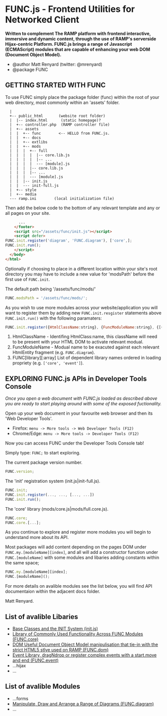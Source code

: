 FUNC.js - Frontend Utilities for Networked Client
==================================================

**Written to complement The RAMP platform with
frontend interactive, immersive and dynamic 
content, through the use of RAMP's serverside
Hijax-centric Platform. FUNC.js brings a range of
Javascript (ECMAScript) modules that are capable
of enhancing your web DOM (Document Object Model).**

 * @author Matt Renyard (twitter: @mrenyard)
 * @package FUNC

GETTING STARTED WITH FUNC
--------------------------------------------------

To use FUNC simply place the package folder (func)
within the root of your web directory, most commonly
within an 'assets' folder.
```
  |
  +-- public_html       (website root folder)
  |  |-- index.html      (static homepage)?
  |  +-- controller.php  (RAMP controller file)
  |  +-- assets
  |  |  +-- func        <-- HELLO from FUNC.js.
  |  |  +-- docs
  |  |  +-- extlibs
  |  |  +-- mods
  |  |  |  +-- full
  |  |  |  |  |-- core.lib.js
  |  |  |  |  |-- ...
  |  |  |  |  --- [module].js 
  |  |  |  |-- core.lib.js
  |  |  |  |-- ...
  |  |  |  --- [module].js
  |  |  |-- init.js
  |  |  --- init-full.js
  |  +-- style
  |  +-- media
  --- ramp.ini        (local initialization file)
```
Then add the below code to the bottom of any relevant
template and any or all pages on your site.

```html
      ...
    </footer>
    <script src="/assets/func/init.js"></script>
    <script defer>
FUNC.init.register('diagram', 'FUNC.diagram'), ['core',];
FUNC.init.run();
    </script>
  </body>
</html>
```
Optionally if choosing to place in a different location
within your site's root directory you may have to include
a new value for 'modsPath' before the first use of
`FUNC.init`.

The default path being '/assets/func/mods/'
```javascript
FUNC.modsPath = '/assets/func/mods/';
```

As you wish to use more modules across your website/application
you will want to register them by adding new `FUNC.init.resgister`
statements above `FUNC.init.run()` with the following paramaters:
```javascript
FUNC.init.register({HtmlClassName:string}, {FuncModuleName:string}, {[{FuncLibraryName:string}, ...]]:array});
```
1. HtmlClassName - Identifing HtmlClass:name, this className will
need to be present with your HTML DOM to activate relevant modual.
2. FuncModuleName - Modual name to be exacuted against each
relevant HtmlEntity fragment (e.g. `FUNC.diagram`).
3. FUNC[library][:array] List of dependent library names ordered
in loading propriety (e.g. `['core', 'event']`).


EXPLORING FUNC.js APIs in Developer Tools Console
--------------------------------------------------

*Once you open a web document with FUNC.js loaded
as described above you are ready to start playing
around with some of the exposed fuctionality.*

Open up your web document in your favourite web browser
and then its 'Web Developer Tools'.

- Firefox:     `menu -> More tools -> Web Developer Tools (F12)`
- Chrome/Edge: `menu -> More tools -> Developer Tools (F12)`

Now you can access FUNC under the Developer Tools Console tab!

Simply type: `FUNC;` to start exploring.

The current package version number.
```javascript
FUNC.version;
```

The 'init' registration system (init.js|init-full.js).
```javascript
FUNC.init;
FUNC.init.register(..., ..., [..., ...])
FUNC.init.run();
```

The 'core' library (mods/core.js|mods/full.core.js).
```javascript
FUNC.core;
FUNC.core.[...];
```
As you continue to explore and register more modules
you will begin to understand more about its API.

Most packages will add content depending on the
pages DOM under `FUNC.my.[moduleName][index]`,
and all will add a constructor function under
`FUNC.[moduleName]` with some modules and
libaries adding constants within the same space;

```javascript
FUNC.my.[moduleName][index];
FUNC.[moduleName]();
```

For more details on avalible modules see the list below,
you will find API documentaion within the adjacent docs folder.

Matt Renyard.

List of avalible Libaries
--------------------------------------------------
- [Base Classes and the INIT System (init.js)](docs/init.md)
- [Library of Commonly Used Functionality Across FUNC Modules (FUNC.core)](docs/core.md)
- [DOM Useful Document Object Model manipulisation that tie-in with the strict HTML5 stlye used on RAMP (FUNC.dom)](docs/dom.md)
- [Event Library, dragNdrop or register complex events with a start,move and end (FUNC.event)](docs/event.md)
- ...hijax
- ...

List of avalible Modules
--------------------------------------------------
- ...forms
- [Manipulate, Draw and Arrange a Range of Diagrams (FUNC.diagram)](docs/diagram.md)
- ...
